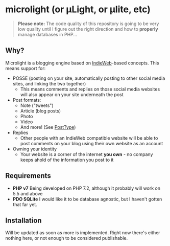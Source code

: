 # microlight (or µLight, or µlite, etc)

> **Please note:** The code quality of this repository is going to be very low
> quality until I figure out the right direction and how to **properly** manage
> databases in PHP...

## Why?

Microlight is a blogging engine based on [IndieWeb](https://indieweb.org)-based
concepts. This means support for:

* POSSE (posting on your site, automatically posting to other social media
  sites, and linking the two together)
	* This means comments and replies on those social media websites will
	  also appear on your site underneath the post
* Post formats:
	* Note ("tweets")
	* Article (blog posts)
	* Photo
	* Video
	* And more! (See [PostType](https://indieweb.org/Category:PostType))
* Replies
	* Other people with an IndieWeb compatible website will be able to
	  post comments on your blog using their own website as an account
* Owning your identity
	* Your website is a corner of the internet **you own** - no company
	  keeps ahold of the information you post to it

## Requirements

* **PHP v7**
  Being developed on PHP 7.2, although it probably will work on 5.5 and above
* **PDO SQLite**
  I would like it to be database agnostic, but I haven't gotten that far yet.

## Installation

Will be updated as soon as more is implemented. Right now there's either nothing
here, or not enough to be considered publishable.
